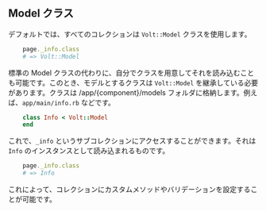 ## Model クラス

デフォルトでは、すべてのコレクションは ```Volt::Model``` クラスを使用します。

```ruby
    page._info.class
    # => Volt::Model
```

標準の Model クラスの代わりに、自分でクラスを用意してそれを読み込むことも可能です。このとき、モデルとするクラスは ```Volt::Model``` を継承している必要があります。クラスは /app/{component}/models フォルダに格納します。例えば、```app/main/info.rb``` などです。

```ruby
    class Info < Volt::Model
    end
```

これで、```_info``` というサブコレクションにアクセスすることができます。それは ```Info``` のインスタンスとして読み込まれるものです。

```ruby
    page._info.class
    # => Info
```

これによって、コレクションにカスタムメソッドやバリデーションを設定することが可能です。
